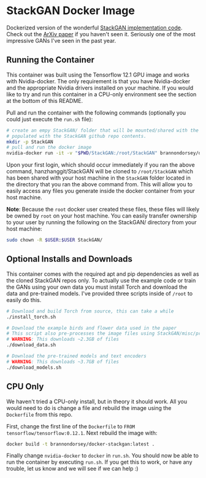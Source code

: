# StackGAN Docker Image
Dockerized version of the wonderful [StackGAN implementation code](https://github.com/hanzhanggit/StackGAN). Check out the [ArXiv paper](https://arxiv.org/abs/1612.03242) if you haven't seen it. Seriously one of the most impressive GANs I've seen in the past year.

## Running the Container

This container was built using the Tensorflow 12.1 GPU image and works with Nvidia-docker. The only requirement is that you have Nvidia-docker and the appropriate Nvidia drivers installed on your machine. If you would like to try and run this container in a CPU-only environment see the section at the bottom of this README.

Pull and run the container with the following commands (optionally you could just execute the `run.sh` file):

```bash
# create an empy StackGAN/ folder that will be mounted/shared with the container and 
# populated with the StackGAN github repo contents.
mkdir -p StackGAN 
# pull and run the docker image
nvidia-docker run -it -v "$PWD/StackGAN:/root/StackGAN" brannondorsey/docker-stackgan bash 
```

Upon your first login, which should occur immediately if you ran the above command, hanzhanggit/StackGAN will be cloned to `/root/StackGAN` which has been shared with your host machine in the `StackGAN` folder located in the directory that you ran the above command from. This will allow you to easily access any files you generate inside the docker container from your host machine.

__Note__: Because the `root` docker user created these files, these files will likely be owned by `root` on your host machine. You can easily transfer ownership to your user by running the following on the StackGAN/ directory from your host machine:

```bash
sudo chown -R $USER:$USER StackGAN/
```

## Optional Installs and Downloads

This container comes with the required apt and pip dependencies as well as the cloned StackGAN repos only. To actually use the example code or train the GANs using your own data you must install Torch and download the data and pre-trained models. I've provided three scripts inside of `/root` to easily do this.

```bash
# Download and build Torch from source, this can take a while
./install_torch.sh

# Download the example birds and flower data used in the paper
# This script also pre-processes the image files using StackGAN/misc/preprocess_*.py
# WARNING: This downloads ~2.3GB of files
./download_data.sh

# Download the pre-trained models and text encoders
# WARNING: This downloads ~3.7GB of files
./download_models.sh
```

## CPU Only

We haven't tried a CPU-only install, but in theory it should work. All you would need to do is change a file and rebuild the image using the `Dockerfile` from this repo.

First, change the first line of the `Dockerfile` to `FROM tensorflow/tensorflow:0.12.1`.
Next rebuild the image with:
```bash
docker build -t brannondorsey/docker-stackgan:latest .
```
Finally change `nvidia-docker` to `docker` in `run.sh`. You should now be able to run the container by executing `run.sh`. If you get this to work, or have any trouble, let us know and we will see if we can help :)
